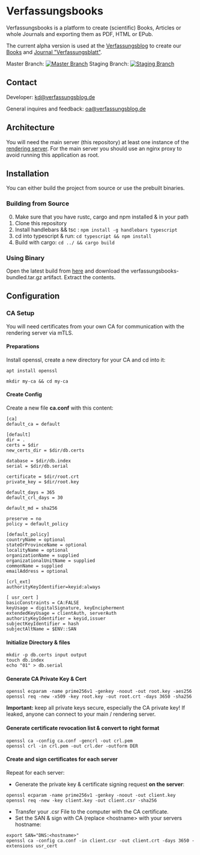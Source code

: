 # Verfassungsbooks
Verfassungsbooks is a platform to create (scientific) Books, Articles or whole Journals and exporting them as PDF, HTML or EPub.

The current alpha version is used at the [Verfassungsblog](https://verfassungsblog.de) to create our [Books](https://verfassungsblog.de/books) and [Journal "Verfassungsblatt"](https://verfassungsblog.de/blatt).


Master Branch:
[![Master Branch](https://builds.sr.ht/~verfassungsblog/Verfassungsbooks/commits/master.svg)](https://builds.sr.ht/~verfassungsblog/Verfassungsbooks/commits/master?) Staging Branch: [![Staging Branch](https://builds.sr.ht/~verfassungsblog/Verfassungsbooks/commits/staging.svg)](https://builds.sr.ht/~verfassungsblog/Verfassungsbooks/commits/staging?)

## Contact
Developer: [kd@verfassungsblog.de](mailto:kd@verfassungsblog.de)

General inquires and feedback: [oa@verfassungsblog.de](mailto:oa@verfassungsblog.de)

## Architecture
You will need the main server (this repository) at least one instance of the
[rendering server](https://github.com/Verfassungsblog/Verfassungsbooks-Rendering-Server).
For the main server you should use an nginx proxy to avoid running this application as root.

## Installation
You can either build the project from source or use the prebuilt binaries.
### Building from Source
0. Make sure that you have rustc, cargo and npm installed & in your path
1. Clone this repository
2. Install handlebars && tsc : ``npm install -g handlebars typescript``
3. cd into typescript & run: ``cd typescript && npm install``
4. Build with cargo: ``cd ../ && cargo build``
### Using Binary
Open the latest build from [here](https://builds.sr.ht/~verfassungsblog/Verfassungsbooks/commits/master) and download the verfassungsbooks-bundled.tar.gz artifact.
Extract the contents.

## Configuration
### CA Setup
You will need certificates from your own CA for communication with the rendering server via mTLS.
#### Preparations
Install openssl, create a new directory for your CA and cd into it:

``apt install openssl``

``mkdir my-ca && cd my-ca``
#### Create Config
Create a new file **ca.conf** with this content:
````
[ca]
default_ca = default

[default]
dir = .
certs = $dir
new_certs_dir = $dir/db.certs

database = $dir/db.index
serial = $dir/db.serial

certificate = $dir/root.crt
private_key = $dir/root.key

default_days = 365
default_crl_days = 30

default_md = sha256

preserve = no
policy = default_policy

[default_policy]
countryName = optional
stateOrProvinceName = optional
localityName = optional
organizationName = supplied
organizationalUnitName = supplied
commonName = supplied
emailAddress = optional

[crl_ext]
authorityKeyIdentifier=keyid:always

[ usr_cert ]
basicConstraints = CA:FALSE
keyUsage = digitalSignature, keyEncipherment
extendedKeyUsage = clientAuth, serverAuth
authorityKeyIdentifier = keyid,issuer
subjectKeyIdentifier = hash
subjectAltName = $ENV::SAN
````
#### Initialize Directory & files
```
mkdir -p db.certs input output
touch db.index
echo "01" > db.serial
```
#### Generate CA Private Key & Cert
```
openssl ecparam -name prime256v1 -genkey -noout -out root.key -aes256
openssl req -new -x509 -key root.key -out root.crt -days 3650 -sha256
```

**Important:** keep all private keys secure, especially the CA private key!
If leaked, anyone can connect to your main / rendering server.
#### Generate certificate revocation list & convert to right format
```
openssl ca -config ca.conf -gencrl -out crl.pem
openssl crl -in crl.pem -out crl.der -outform DER
```
#### Create and sign certificates for each server
Repeat for each server:

* Generate the private key & certificate signing request **on the server**:
```
openssl ecparam -name prime256v1 -genkey -noout -out client.key
openssl req -new -key client.key -out client.csr -sha256
```
* Transfer your .csr File to the computer with the CA certificate.
* Set the SAN & sign with CA (replace \<hostname\> with your servers hostname:
```
export SAN="DNS:<hostname>"
openssl ca -config ca.conf -in client.csr -out client.crt -days 3650 -extensions usr_cert
```
